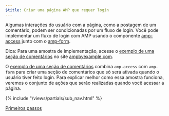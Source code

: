 ```yaml
---
$title: Criar uma página AMP que requer login
---
```

Algumas interações do usuário com a página, como a postagem de um comentário, podem ser condicionadas por um fluxo de login. Você pode implementar um fluxo de login com AMP usando o componente [amp-access](/pt_br/docs/reference/components/amp-access.html) junto com o [amp-form](/pt_br/docs/reference/components/amp-form.html).

Dica: Para uma amostra de implementação, acesse o [exemplo de uma seção de comentários](https://ampbyexample.com/samples_templates/comment_section/) no site [ampbyexample.com](https://ampbyexample.com).

O [exemplo de uma seção de comentários](https://ampbyexample.com/samples_templates/comment_section/) combina `amp-access` com `amp-form` para criar uma seção de comentários que só será ativada quando o usuário tiver feito login. Para explicar melhor como essa amostra funciona, veremos o conjunto de ações que serão realizadas quando você acessar a página.

{% include "/views/partials/sub_nav.html" %}

<div class="prev-next-buttons">
<a class="button" href="{{g.doc('/content/docs/interaction_dynamic/login_requiring/login.md', locale=doc.locale).url.path}}"><span class="arrow-next">Primeiros passos</span></a>
</div>
